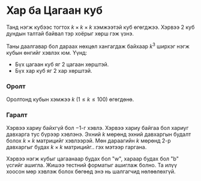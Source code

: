Хар ба Цагаан куб
=================

Танд нэгж кубээс тогтох $k × k × k$ хэмжээтэй куб өгөгджээ. Хэрвээ $2$ куб дундын талтай байвал тэр хоёрыг хөрш гэж үзнэ.

Таны даалгавар бол дараах нөхцөл хангагдаж байхаар $k^3$ ширхэг нэгж кубын өнгийг хэвлэх юм. Үүнд:

 - Бүх цагаан куб яг $2$ цагаан хөрштэй.
 - Бүх хар куб яг $2$ хар хөрштэй.
 
### Оролт

Оролтонд кубын хэмжээ $k$ ($1 ≤ k ≤ 100$) өгөгдөнө.

### Гаралт

Хэрвээ хариу байхгүй бол $-1$-г хэвлэ. Хэрвээ хариу байгаа бол хариуг давхарга тус бүрээр хэвлэнэ. Эхний $k$ мөрөнд эхний давхаргын будалт болох $k × k$ матрицийг хэвлээрэй. Мөн дараагийн $k$ мөрөнд $2$-р давхаргыг будах $k × k$ матрицийг.. гэх мэтээр гаргана.

Хэрвээ нэгж кубыг цагаанаар будах бол "w", хараар будах бол "b" үсгийг ашигла. Жишээ тестний форматыг ашиглаж болно. Та илүү хоосон мөр хэвлэж болох бөгөөд энэ нь шалгагчид нөлөөлөхгүй.
